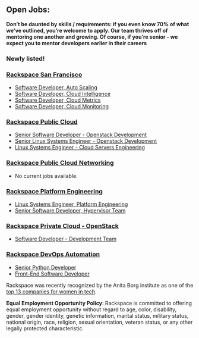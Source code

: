 ## Open Jobs:

**Don’t be daunted by skills / requirements: if you even know 70% of what we’ve outlined, you’re welcome to apply. Our team thrives off of mentoring one another and growing. Of course, if you’re senior - we expect you to mentor developers earlier in their careers**

### Newly listed!


### [Rackspace San Francisco](https://github.com/rackspace/rackspace_jobs/tree/master/sfo_jobs)

* [Software Developer, Auto Scaling](https://github.com/rackspace/rackspace_jobs/blob/master/sfo_jobs/software_developer_autoscale.md)
* [Software Developer, Cloud Intelligence](https://github.com/rackspace/rackspace_jobs/blob/master/sfo_jobs/software_developer_cloud_intelligence.md)
* [Software Developer, Cloud Metrics](https://github.com/rackspace/rackspace_jobs/blob/master/sfo_jobs/software_developer_cloud_metrics.md)
* [Software Developer, Cloud Monitoring](https://github.com/rackspace/rackspace_jobs/blob/master/sfo_jobs/software_developer_cloud_monitoring.md)

### [Rackspace Public Cloud](https://github.com/antonym/rackspace_cloudservers_jobs)

* [Senior Software Developer - Openstack Development](https://github.com/antonym/rackspace_cloudservers_jobs/blob/master/sr-software-dev-openstack.md)
* [Senior Linux Systems Engineer - Openstack Development](https://github.com/antonym/rackspace_cloudservers_jobs/blob/master/sr-linux-sys-engineer.md)
* [Linux Systems Engineer - Cloud Servers Engineering](https://github.com/antonym/rackspace_cloudservers_jobs/blob/master/linux-sys-engineer.md)

### [Rackspace Public Cloud Networking](https://github.com/rackspace/rackspace_jobs/tree/master/cloud_networking_jobs)

* No current jobs available.

### [Rackspace Platform Engineering](https://github.com/egonczeruk/Rackspace_Ops_Engineering_Jobs)

* [Linux Systems Engineer, Platform Engineering](http://rackspace.jobs/remote-tx/linux-systems-engineer/412EF231C1A347AEAF61FFF80015BD90/job/)
* [Senior Software Developer, Hypervisor Team](./hypervisor_team/README.md)

### [Rackspace Private Cloud - OpenStack](https://github.com/rcbops/rackspace_privatecloud_jobs)

* [Software Developer - Development Team](https://github.com/rcbops/rackspace_privatecloud_jobs/blob/master/software-dev.md)

### [Rackspace DevOps Automation](https://github.com/rackspace/rackspace_jobs/tree/master/devops_automation)

* [Senior Python Developer](https://github.com/rackspace/rackspace_jobs/blob/master/devops_automation/senior_python_developer.md)
* [Front-End Software Developer](https://github.com/rackspace/rackspace_jobs/blob/master/devops_automation/front_end_software_developer.md)

Rackspace was recently recognized by the Anita Borg institute as one of the
[top 13 companies for women in tech](http://mashable.com/2015/04/09/women-in-tech-top-companies/).

**Equal Employment Opportunity Policy**: Rackspace is committed to offering equal employment opportunity without regard to age, color, disability, gender, gender identity, genetic information, marital status, military status, national origin, race, religion, sexual orientation, veteran status, or any other legally protected characteristic.
